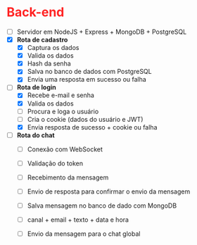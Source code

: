 <h1 style="color:rgb(255, 37, 37)">Back-end</h1>

- [ ] Servidor em NodeJS \+ Express \+ MongoDB \+ PostgreSQL  
- [x] **Rota de cadastro**  
  - [x] Captura os dados  
  - [x] Valida os dados  
  - [x] Hash da senha  
  - [x] Salva no banco de dados com PostgreSQL  
  - [x] Envia uma resposta em sucesso ou falha
- [ ] **Rota de login**  
  - [x] Recebe e-mail e senha  
  - [x] Valida os dados  
  - [ ] Procura e loga o usuário  
  - [ ] Cria o cookie (dados do usuário e JWT)  
  - [x] Envia resposta de sucesso \+ cookie ou falha
- [ ] **Rota do chat**  
  - [ ] Conexão com WebSocket  
  - [ ] Validação do token  
  - [ ] Recebimento da mensagem  
  - [ ] Envio de resposta para confirmar o envio da mensagem  
  - [ ] Salva mensagem no banco de dado com MongoDB  
  - [ ] canal \+ email \+ texto \+ data e hora  
  - [ ] Envio da mensagem para o chat global
  